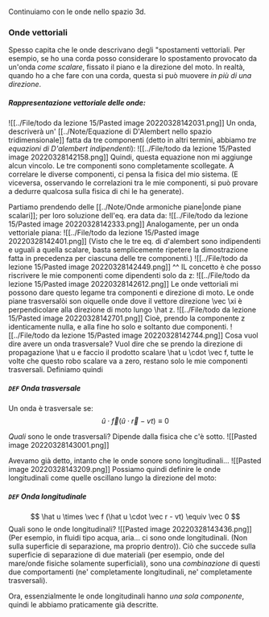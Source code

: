 Continuiamo con le onde nello spazio 3d.
### Onde vettoriali
Spesso capita che le onde descrivano degli "spostamenti vettoriali. Per esempio, se ho una corda posso considerare lo spostamento provocato da un'onda _come scalare_, fissato il piano e la direzione del moto. In realtà, quando ho a che fare con una corda, questa si può muovere _in più di una direzione_.

##### Rappresentazione vettoriale delle onde:
![[../File/todo da lezione 15/Pasted image 20220328142031.png]]
Un onda, descriverà un' [[../Note/Equazione di D'Alembert nello spazio tridimensionale]] fatta da tre componenti (detto in altri termini, abbiamo _tre equazioni di D'alembert indipendenti_):
![[../File/todo da lezione 15/Pasted image 20220328142158.png]]
Quindi, questa equazione non mi aggiunge alcun vincolo. Le tre componenti sono completamente scollegate. A correlare le diverse componenti, ci pensa la fisica del mio sistema.
(E viceversa, osservando le correlazioni tra le mie componenti, si può provare a dedurre qualcosa sulla fisica di chi le ha generate).

Partiamo prendendo delle [[../Note/Onde armoniche piane|onde piane scalari]]; per loro soluzione dell'eq. era data da:
![[../File/todo da lezione 15/Pasted image 20220328142333.png]]
Analogamente, per un onda vettoriale piana:
![[../File/todo da lezione 15/Pasted image 20220328142401.png]]
(Visto che le tre eq. di d'alembert sono indipendenti e uguali a quella scalare, basta semplicemente ripetere la dimostrazione fatta in precedenza per ciascuna delle tre componenti.)
![[../File/todo da lezione 15/Pasted image 20220328142449.png]]
^^ IL concetto è che posso riscrivere le mie componenti come dipendenti solo da z:
![[../File/todo da lezione 15/Pasted image 20220328142612.png]]
Le onde vettoriali mi possono dare questo legame tra componenti e direzione di moto.
Le onde piane trasversalòi son oiquelle onde dove il vettore direzione \vec \xi è perpendicolare alla direzione di moto lungo \hat z.
![[../File/todo da lezione 15/Pasted image 20220328142701.png]]
Cioè, prendo la componente z identicamente nulla, e alla fine ho solo e soltanto due componenti.
![[../File/todo da lezione 15/Pasted image 20220328142744.png]]
Cosa vuol dire avere un onda trasversale? Vuol dire che se prendo la direzione di propagazione \hat u e faccio il prodotto scalare \hat u \cdot \vec f, tutte le volte che questo robo scalare va a zero, restano solo le mie componenti trasversali. Definiamo quindi
##### `DEF` Onda trasversale
Un onda è trasversale se: $$
\hat u \cdot \vec f(\hat u \cdot \vec r - vt) \equiv 0
$$

_Quali_ sono le onde trasversali? Dipende dalla fisica che c'è sotto.
![[Pasted image 20220328143001.png]]

Avevamo già detto, intanto che le onde sonore sono longitudinali...
![[Pasted image 20220328143209.png]]
Possiamo quindi definire le onde longitudinali come quelle oscillano lungo la direzione del moto:
##### `DEF` Onda longitudinale
$$
\hat u \times \vec f (\hat u \cdot \vec r - vt) \equiv \vec 0
$$
Quali sono le onde longitudinali?
![[Pasted image 20220328143436.png]]
(Per esempio, in fluidi tipo acqua, aria... ci sono onde longitudinali. (Non sulla superficie di separazione, ma proprio dentro)).
Ciò che succede sulla superficie di separazione di due materiali (per esempio, onde del mare/onde fisiche solamente superficiali), sono una _combinazione_ di questi due comportamenti (ne' completamente longitudinali, ne' completamente trasversali).

Ora, essenzialmente le onde longitudinali hanno _una sola componente_, quindi le abbiamo praticamente già descritte.
